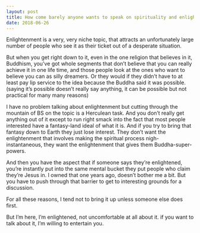 ```yaml
---
layout: post
title: How come barely anyone wants to speak on spirituality and enlightenment? It&#39;s like no one cares and some people get uncomfortable talking about it. Why is that?
date: 2018-06-26
---
```


<p>Enlightenment is a very, very niche topic, that attracts an unfortunately large number of people who see it as their ticket out of a desperate situation.</p><p>But when you get right down to it, even in the one religion that believes in it, Buddhism, you’ve got whole segments that don’t believe that you can really achieve it in one life time, and those people look at the ones who want to believe you can as silly dreamers. Or they would if they didn’t have to at least pay lip service to the idea because the Buddha said it was possible. (saying it’s possible doesn’t really say anything, it can be possible but not practical for many many reasons)</p><p>I have no problem talking about enlightenment but cutting through the mountain of BS on the topic is a Herculean task. And you don’t really get anything out of it except to run right smack into the fact that most people interested have a fantasy-land ideal of what it is. And if you try to bring that fantasy down to Earth they just lose interest. They don’t want the enlightenment that involves making the spiritual process nigh-instantaneous, they want the enlightenment that gives them Buddha-super-powers.</p><p>And then you have the aspect that if someone says they’re enlightened, you’re instantly put into the same mental bucket they put people who claim they’re Jesus in. I owned that one years ago, doesn’t bother me a bit. But you have to push through that barrier to get to interesting grounds for a discussion.</p><p>For all these reasons, I tend not to bring it up unless someone else does first.</p><p>But I’m here, I’m enlightened, not uncomfortable at all about it. if you want to talk about it, I’m willing to entertain you.</p>
